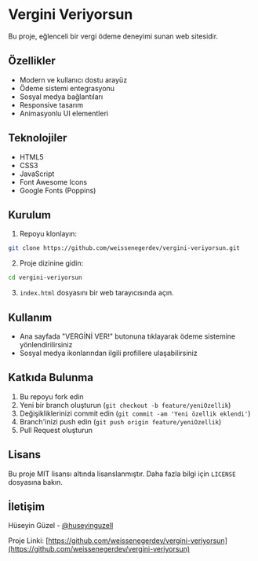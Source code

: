 # Vergini Veriyorsun

Bu proje, eğlenceli bir vergi ödeme deneyimi sunan web sitesidir.

## Özellikler

- Modern ve kullanıcı dostu arayüz
- Ödeme sistemi entegrasyonu
- Sosyal medya bağlantıları
- Responsive tasarım
- Animasyonlu UI elementleri

## Teknolojiler

- HTML5
- CSS3
- JavaScript
- Font Awesome Icons
- Google Fonts (Poppins)

## Kurulum

1. Repoyu klonlayın:
```bash
git clone https://github.com/weissenegerdev/vergini-veriyorsun.git
```

2. Proje dizinine gidin:
```bash
cd vergini-veriyorsun
```

3. `index.html` dosyasını bir web tarayıcısında açın.

## Kullanım

- Ana sayfada "VERGİNİ VER!" butonuna tıklayarak ödeme sistemine yönlendirilirsiniz
- Sosyal medya ikonlarından ilgili profillere ulaşabilirsiniz

## Katkıda Bulunma

1. Bu repoyu fork edin
2. Yeni bir branch oluşturun (`git checkout -b feature/yeniOzellik`)
3. Değişikliklerinizi commit edin (`git commit -am 'Yeni özellik eklendi'`)
4. Branch'inizi push edin (`git push origin feature/yeniOzellik`)
5. Pull Request oluşturun

## Lisans

Bu proje MIT lisansı altında lisanslanmıştır. Daha fazla bilgi için `LICENSE` dosyasına bakın.

## İletişim

Hüseyin Güzel - [@huseyinguzell](https://instagram.com/huseyinguzell)

Proje Linki: [https://github.com/weissenegerdev/vergini-veriyorsun](https://github.com/weissenegerdev/vergini-veriyorsun) 